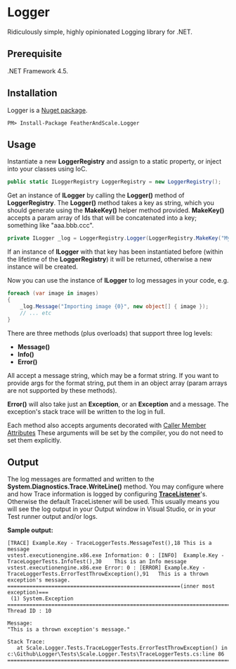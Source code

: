 Logger
======

Ridiculously simple, highly opinionated Logging library for .NET.

Prerequisite
-------------
.NET Framework 4.5.

Installation
------------
Logger is a [Nuget package](https://www.nuget.org/packages/FeatherAndScale.Logger).

```
PM> Install-Package FeatherAndScale.Logger
```


Usage
-----

Instantiate a new **LoggerRegistry** and assign to a static property, or inject into your classes using IoC.

```csharp
public static ILoggerRegistry LoggerRegistry = new LoggerRegistry();
```

Get an instance of **ILogger** by calling the **Logger()** method of **LoggerRegistry**. The **Logger()** method takes a key as string, which 
you should generate using the **MakeKey()** helper method provided. **MakeKey()** accepts a param array of Ids that will be concatenated
into a key; something like "aaa.bbb.ccc".

```csharp
private ILogger _log = LoggerRegistry.Logger(LoggerRegistry.MakeKey("MyProject", "MyClass", "SomeId"));
```

If an instance of **ILogger** with that key has been instantiated before (within the lifetime of the **LoggerRegistry**) it will be 
returned, otherwise a new instance will be created.

Now you can use the instance of **ILogger** to log messages in your code, e.g.

```csharp
foreach (var image in images)
{
    _log.Message("Importing image {0}", new object[] { image });
    // ... etc
}
```

There are three methods (plus overloads) that support three log levels:

* **Message()**
* **Info()**
* **Error()**

All accept a message string, which may be a format string. If you want to provide args for the format string, put them in an 
object array (param arrays are not supported by these methods).

**Error()** will also take just an **Exception**, or an **Exception** and a message. The exception's stack trace will be written to 
the log in full.

Each method also accepts arguments decorated with [Caller Member Attributes](http://msdn.microsoft.com/en-us/library/system.runtime.compilerservices.callermembernameattribute.aspx)
These arguments will be set by the compiler, you do not need to set them explicitly.

Output
------

The log messages are formatted and written to the **System.Diagnostics.Trace.WriteLine()** method. You may configure where and 
how Trace information is logged by configuring **[TraceListener](http://msdn.microsoft.com/en-us/library/vstudio/system.diagnostics.tracelistener)**'s. Otherwise the default TraceListener will be used. This usually 
means you will see the log output in your Output window in Visual Studio, or in your Test runner output and/or logs.

**Sample output:**
```
[TRACE] Example.Key - TraceLoggerTests.MessageTest(),18	This is a message
vstest.executionengine.x86.exe Information: 0 : [INFO]  Example.Key - TraceLoggerTests.InfoTest(),30	This is an Info message
vstest.executionengine.x86.exe Error: 0 : [ERROR] Example.Key - TraceLoggerTests.ErrorTestThrowException(),91	This is a thrown exception's message.
=======================================================(inner most exception)===
 (1) System.Exception
================================================================================
Thread ID : 10

Message:
"This is a thrown exception's message."

Stack Trace:
   at Scale.Logger.Tests.TraceLoggerTests.ErrorTestThrowException() in c:\Github\Logger\Tests\Scale.Logger.Tests\TraceLoggerTests.cs:line 86
================================================================================
```